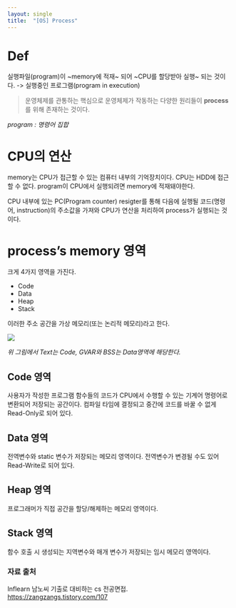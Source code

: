 ```yaml
---
layout: single
title:  "[OS] Process"
---
```


# Def
실행파일(program)이 ~memory에 적재~ 되어 ~CPU를 할당받아 실행~ 되는 것이다. -> 실행중인 프로그램(program in execution)

> 운영체제를 관통하는 핵심으로 운영체제가 작동하는 다양한 원리들이 **process**를 위해 존재하는 것이다.  

*program : 명령어 집합*

# CPU의 연산
memory는 CPU가 접근할 수 있는 컴퓨터 내부의 기억장치이다. CPU는 HDD에 접근할 수 없다. program이 CPU에서 실행되려면 memory에 적재돼야한다.

CPU 내부에 있는 PC(Program counter) resigter를 통해 다음에 실행될 코드(명령어, instruction)의 주소값을 가져와 CPU가 연산을 처리하여 process가 실행되는 것이다.

# process’s memory 영역
크게 4가지 영역을 가진다.
* Code
* Data
* Heap
* Stack

이러한 주소 공간을 가상 메모리(또는 논리적 메모리)라고 한다.

![](95016525-769c2780-068e-11eb-9c04-22da6a232278.png)

*위 그림에서 Text는 Code, GVAR와 BSS는 Data영역에 해당한다.*

## Code 영역
사용자가 작성한 프로그램 함수들의 코드가 CPU에서 수행할 수 있는 기계어 명령어로 변환되어 저장되는 공간이다. 컴파일 타임에 결정되고 중간에 코드를 바꿀 수 없게 Read-Only로 되어 있다.

## Data 영역
전역변수와 static 변수가 저장되는 메모리 영역이다. 전역변수가 변경될 수도 있어 Read-Write로 되어 있다.

## Heap 영역
프로그래머가 직접 공간을 할당/해제하는 메모리 영역이다.

## Stack 영역
함수 호출 시 생성되는 지역변수와 매개 변수가 저장되는 임시 메모리 영역이다. 

### 자료 출처
Inflearn 남노씨 기출로 대비하는 cs 전공면접.  
https://zangzangs.tistory.com/107
